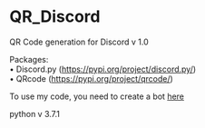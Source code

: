 # QR_Discord
QR Code generation for Discord v 1.0
  
Packages:  
  • Discord.py (https://pypi.org/project/discord.py/)  
  • QRcode (https://pypi.org/project/qrcode/)  
  
To use my code, you need to create a bot [here](#https://discord.com/developers/applications)  

python v 3.7.1
